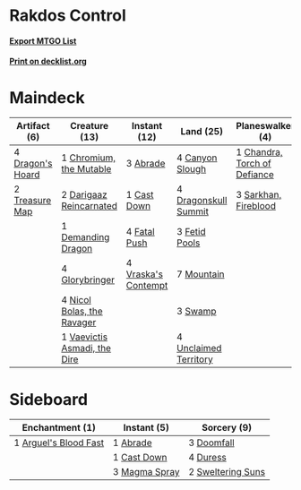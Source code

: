 # Rakdos Control

#### [Export MTGO List](../collection/Rakdos%20Control/Rakdos%20Control.txt)
#### [Print on decklist.org](http://decklist.org/?deckmain=3%09Abrade%0A4%09Canyon%20Slough%0A1%09Cast%20Down%0A1%09Chandra,%20Torch%20of%20Defiance%0A1%09Chromium,%20the%20Mutable%0A2%09Darigaaz%20Reincarnated%0A1%09Demanding%20Dragon%0A4%09Dragon's%20Hoard%0A4%09Dragonskull%20Summit%0A4%09Fatal%20Push%0A3%09Fetid%20Pools%0A4%09Glorybringer%0A7%09Mountain%0A4%09Nicol%20Bolas,%20the%20Ravager%0A3%09Sarkhan,%20Fireblood%0A3%09Swamp%0A2%09Treasure%20Map%0A4%09Unclaimed%20Territory%0A1%09Vaevictis%20Asmadi,%20the%20Dire%0A4%09Vraska's%20Contempt&deckside=1%09Abrade%0A1%09Arguel's%20Blood%20Fast%0A1%09Cast%20Down%0A3%09Doomfall%0A4%09Duress%0A3%09Magma%20Spray%0A2%09Sweltering%20Suns)
# Maindeck

|                                       Artifact (6)                                        |                                             Creature (13)                                             |                                         Instant (12)                                         |                                           Land (25)                                            |                                           Planeswalker (4)                                            |
|-------------------------------------------------------------------------------------------|-------------------------------------------------------------------------------------------------------|----------------------------------------------------------------------------------------------|------------------------------------------------------------------------------------------------|-------------------------------------------------------------------------------------------------------|
|4 [Dragon's Hoard](http://gatherer.wizards.com/Pages/Card/Details.aspx?multiverseid=447369)|1 [Chromium, the Mutable](http://gatherer.wizards.com/Pages/Card/Details.aspx?multiverseid=447350)     |3 [Abrade](http://gatherer.wizards.com/Pages/Card/Details.aspx?multiverseid=430772)           |4 [Canyon Slough](http://gatherer.wizards.com/Pages/Card/Details.aspx?multiverseid=426941)      |1 [Chandra, Torch of Defiance](http://gatherer.wizards.com/Pages/Card/Details.aspx?multiverseid=417683)|
|2 [Treasure Map](http://gatherer.wizards.com/Pages/Card/Details.aspx?multiverseid=435410)  |2 [Darigaaz Reincarnated](http://gatherer.wizards.com/Pages/Card/Details.aspx?multiverseid=443081)     |1 [Cast Down](http://gatherer.wizards.com/Pages/Card/Details.aspx?multiverseid=442969)        |4 [Dragonskull Summit](http://gatherer.wizards.com/Pages/Card/Details.aspx?multiverseid=420909) |3 [Sarkhan, Fireblood](http://gatherer.wizards.com/Pages/Card/Details.aspx?multiverseid=447290)        |
|                                                                                           |1 [Demanding Dragon](http://gatherer.wizards.com/Pages/Card/Details.aspx?multiverseid=447271)          |4 [Fatal Push](http://gatherer.wizards.com/Pages/Card/Details.aspx?multiverseid=423724)       |3 [Fetid Pools](http://gatherer.wizards.com/Pages/Card/Details.aspx?multiverseid=426945)        |                                                                                                       |
|                                                                                           |4 [Glorybringer](http://gatherer.wizards.com/Pages/Card/Details.aspx?multiverseid=426836)              |4 [Vraska's Contempt](http://gatherer.wizards.com/Pages/Card/Details.aspx?multiverseid=435283)|7 [Mountain](http://gatherer.wizards.com/Pages/Card/Details.aspx?multiverseid=439604)           |                                                                                                       |
|                                                                                           |4 [Nicol Bolas, the Ravager](http://gatherer.wizards.com/Pages/Card/Details.aspx?multiverseid=447354)  |                                                                                              |3 [Swamp](http://gatherer.wizards.com/Pages/Card/Details.aspx?multiverseid=439603)              |                                                                                                       |
|                                                                                           |1 [Vaevictis Asmadi, the Dire](http://gatherer.wizards.com/Pages/Card/Details.aspx?multiverseid=447362)|                                                                                              |4 [Unclaimed Territory](http://gatherer.wizards.com/Pages/Card/Details.aspx?multiverseid=435419)|                                                                                                       |


# Sideboard

|                                        Enchantment (1)                                         |                                      Instant (5)                                       |                                        Sorcery (9)                                         |
|------------------------------------------------------------------------------------------------|----------------------------------------------------------------------------------------|--------------------------------------------------------------------------------------------|
|1 [Arguel's Blood Fast](http://gatherer.wizards.com/Pages/Card/Details.aspx?multiverseid=439316)|1 [Abrade](http://gatherer.wizards.com/Pages/Card/Details.aspx?multiverseid=430772)     |3 [Doomfall](http://gatherer.wizards.com/Pages/Card/Details.aspx?multiverseid=430751)       |
|                                                                                                |1 [Cast Down](http://gatherer.wizards.com/Pages/Card/Details.aspx?multiverseid=442969)  |4 [Duress](http://gatherer.wizards.com/Pages/Card/Details.aspx?multiverseid=270465)         |
|                                                                                                |3 [Magma Spray](http://gatherer.wizards.com/Pages/Card/Details.aspx?multiverseid=338470)|2 [Sweltering Suns](http://gatherer.wizards.com/Pages/Card/Details.aspx?multiverseid=426851)|

